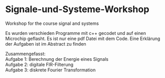# Signale-und-Systeme-Workshop
Workshop for the course signal and systems

Es wurden verschieden Programme mit c++ gecodet und auf einen Microchip geflasht.
Es ist nur eine pdf Datei mit dem Code. Eine Erklärung der Aufgaben ist im Abstract zu finden

Zusammengefasst:  
Aufgabe 1: Berechnung der Energie eines Signals  
Aufgabe 2: digitale FIR-Filterung  
Aufgabe 3: diskrete Fourier Transformation  
